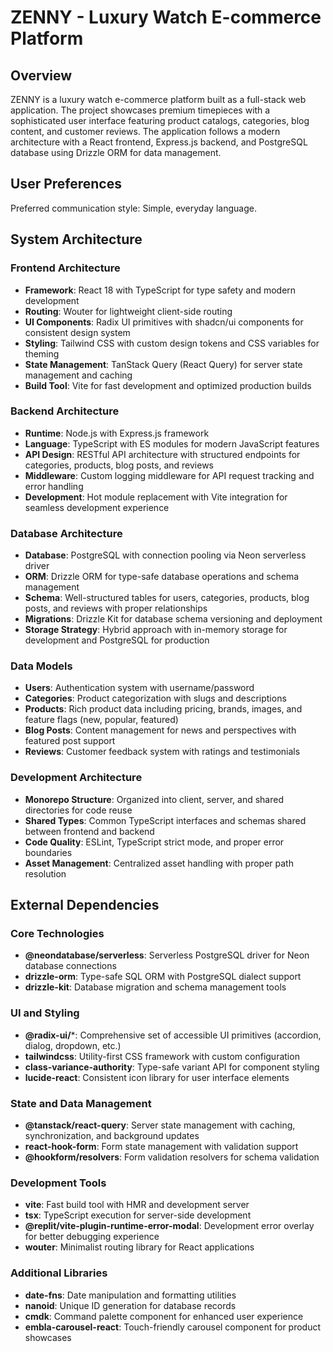 # ZENNY - Luxury Watch E-commerce Platform

## Overview

ZENNY is a luxury watch e-commerce platform built as a full-stack web application. The project showcases premium timepieces with a sophisticated user interface featuring product catalogs, categories, blog content, and customer reviews. The application follows a modern architecture with a React frontend, Express.js backend, and PostgreSQL database using Drizzle ORM for data management.

## User Preferences

Preferred communication style: Simple, everyday language.

## System Architecture

### Frontend Architecture
- **Framework**: React 18 with TypeScript for type safety and modern development
- **Routing**: Wouter for lightweight client-side routing
- **UI Components**: Radix UI primitives with shadcn/ui components for consistent design system
- **Styling**: Tailwind CSS with custom design tokens and CSS variables for theming
- **State Management**: TanStack Query (React Query) for server state management and caching
- **Build Tool**: Vite for fast development and optimized production builds

### Backend Architecture
- **Runtime**: Node.js with Express.js framework
- **Language**: TypeScript with ES modules for modern JavaScript features
- **API Design**: RESTful API architecture with structured endpoints for categories, products, blog posts, and reviews
- **Middleware**: Custom logging middleware for API request tracking and error handling
- **Development**: Hot module replacement with Vite integration for seamless development experience

### Database Architecture
- **Database**: PostgreSQL with connection pooling via Neon serverless driver
- **ORM**: Drizzle ORM for type-safe database operations and schema management
- **Schema**: Well-structured tables for users, categories, products, blog posts, and reviews with proper relationships
- **Migrations**: Drizzle Kit for database schema versioning and deployment
- **Storage Strategy**: Hybrid approach with in-memory storage for development and PostgreSQL for production

### Data Models
- **Users**: Authentication system with username/password
- **Categories**: Product categorization with slugs and descriptions
- **Products**: Rich product data including pricing, brands, images, and feature flags (new, popular, featured)
- **Blog Posts**: Content management for news and perspectives with featured post support
- **Reviews**: Customer feedback system with ratings and testimonials

### Development Architecture
- **Monorepo Structure**: Organized into client, server, and shared directories for code reuse
- **Shared Types**: Common TypeScript interfaces and schemas shared between frontend and backend
- **Code Quality**: ESLint, TypeScript strict mode, and proper error boundaries
- **Asset Management**: Centralized asset handling with proper path resolution

## External Dependencies

### Core Technologies
- **@neondatabase/serverless**: Serverless PostgreSQL driver for Neon database connections
- **drizzle-orm**: Type-safe SQL ORM with PostgreSQL dialect support
- **drizzle-kit**: Database migration and schema management tools

### UI and Styling
- **@radix-ui/***: Comprehensive set of accessible UI primitives (accordion, dialog, dropdown, etc.)
- **tailwindcss**: Utility-first CSS framework with custom configuration
- **class-variance-authority**: Type-safe variant API for component styling
- **lucide-react**: Consistent icon library for user interface elements

### State and Data Management
- **@tanstack/react-query**: Server state management with caching, synchronization, and background updates
- **react-hook-form**: Form state management with validation support
- **@hookform/resolvers**: Form validation resolvers for schema validation

### Development Tools
- **vite**: Fast build tool with HMR and development server
- **tsx**: TypeScript execution for server-side development
- **@replit/vite-plugin-runtime-error-modal**: Development error overlay for better debugging experience
- **wouter**: Minimalist routing library for React applications

### Additional Libraries
- **date-fns**: Date manipulation and formatting utilities
- **nanoid**: Unique ID generation for database records
- **cmdk**: Command palette component for enhanced user experience
- **embla-carousel-react**: Touch-friendly carousel component for product showcases